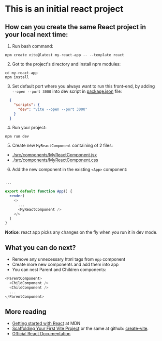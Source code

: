 # This is an initial react project

## How can you create the same React project in your local next time:

1. Run bash command:
```shell
npm create vite@latest my-react-app -- --template react
```
2. Got to the project's directory and install npm modules:
```shell
cd my-react-app
npm install
```
3. Set default port where you always want to run this front-end, by adding `--open --port 3000` into dev script in [package.json](./package.json) file:
```json
  {
    "scripts": {
      "dev": "vite --open --port 3000"
    }
  }
```
4. Run your project:
```shell
npm run dev
```
5. Create new `MyReactComponent` containing of 2 files:
  - [./src/components/MyReactComponent.jsx](./src/components/MyReactComponent.jsx)
  - [./src/components/MyReactComponent.css](./src/components/MyReactComponent.css)
6. Add the new component in the existing `<App>` component:
```js

...

export default function App() {
  render(
    <>
      ...
      <MyReactComponent />
    </>
  )
}
```
__Notice__: react app picks any changes on the fly when you run it in dev mode.

## What you can do next?

- Remove any unnecessary html tags from `App` component
- Create more new components and add them into app
- You can nest Parent and Children components:
```js
<ParentComponent>
  <ChildComponent />
  <ChildComponent />
  ...
</ParentComponent>
```

## More reading
- [Getting started with React](https://developer.mozilla.org/en-US/docs/Learn/Tools_and_testing/Client-side_JavaScript_frameworks/React_getting_started) at MDN
- [Scaffolding Your First Vite Project](https://vitejs.dev/guide/#scaffolding-your-first-vite-project) or the same at github: [create-vite](https://github.com/vitejs/vite/tree/main/packages/create-vite).
- [Official React Documentation](https://react.dev/reference/react)